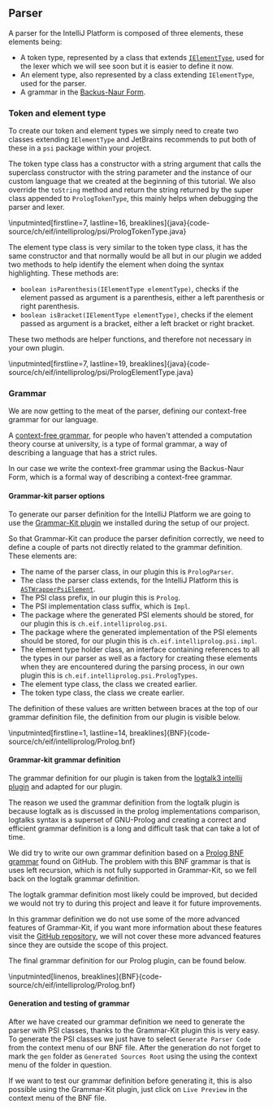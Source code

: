 ## Parser

A parser for the IntelliJ Platform is composed of three elements, these elements being:

+ A token type, represented by a class that extends [`IElementType`](https://upsource.jetbrains.com/idea-ce/file/idea-ce-5a00c10a69088737a364efbc82a082207a598b45/platform/core-api/src/com/intellij/psi/tree/IElementType.java), used for the lexer which we will see soon but
  it is easier to define it now.
+ An element type, also represented by a class extending `IElementType`, used for the parser.
+ A grammar in the [Backus-Naur Form](https://en.wikipedia.org/wiki/Backus%E2%80%93Naur_form).

### Token and element type

To create our token and element types we simply need to create two classes extending `IElementType`
and JetBrains recommends to put both of these in a `psi` package within your project.

The token type class has a constructor with a string argument that calls the superclass constructor
with the string parameter and the instance of our custom language that we created at the beginning
of this tutorial. We also override the `toString` method and return the string returned by the super
class appended to `PrologTokenType`, this mainly helps when debugging the parser and lexer.

\inputminted[firstline=7, lastline=16, breaklines]{java}{code-source/ch/eif/intelliprolog/psi/PrologTokenType.java}

The element type class is very similar to the token type class, it has the same constructor and that
normally would be all but in our plugin we added two methods to help identify the element when doing
the syntax highlighting. These methods are:

+ `boolean isParenthesis(IElementType elementType)`, checks if the element passed as argument is a
  parenthesis, either a left parenthesis or right parenthesis.
+ `boolean isBracket(IElementType elementType)`, checks if the element passed as argument is a
  bracket, either a left bracket or right bracket.

These two methods are helper functions, and therefore not necessary in your own plugin.

\inputminted[firstline=7, lastline=19, breaklines]{java}{code-source/ch/eif/intelliprolog/psi/PrologElementType.java}

### Grammar

We are now getting to the meat of the parser, defining our context-free grammar for our language.

A [context-free grammar](https://en.wikipedia.org/wiki/Context-free_grammar), for people who haven't
attended a computation theory course at university, is a type of formal grammar, a way of describing
a language that has a strict rules.

In our case we write the context-free grammar using the Backus-Naur Form, which is a formal way of
describing a context-free grammar.

#### Grammar-kit parser options

To generate our parser definition for the IntelliJ Platform we are going to use the [Grammar-Kit plugin](https://github.com/JetBrains/Grammar-Kit) we installed during the setup of our project.

So that Grammar-Kit can produce the parser definition correctly, we need to define a couple of parts
not directly related to the grammar definition. These elements are:

+ The name of the parser class, in our plugin this is `PrologParser`.
+ The class the parser class extends, for the IntelliJ Platform this is [`ASTWrapperPsiElement`](https://upsource.jetbrains.com/idea-ce/file/idea-ce-dba03e40ff8fc26feb037493ca72af40c273dfa4/platform/core-impl/src/com/intellij/extapi/psi/ASTWrapperPsiElement.java).
+ The PSI class prefix, in our plugin this is `Prolog`.
+ The PSI implementation class suffix, which is `Impl`.
+ The package where the generated PSI elements should be stored, for our plugin this is `ch.eif.intelliprolog.psi`.
+ The package where the generated implementation of the PSI elements should be stored, for our plugin
  this is `ch.eif.intelliprolog.psi.impl`.
+ The element type holder class, an interface containing references to all the types in our parser as
  well as a factory for creating these elements when they are encountered during the parsing
  process, in our own plugin this is `ch.eif.intelliprolog.psi.PrologTypes`.
+ The element type class, the class we created earlier.
+ The token type class, the class we create earlier.

The definition of these values are written between braces at the top of our grammar definition file,
the definition from our plugin is visible below.

\inputminted[firstline=1, lastline=14, breaklines]{BNF}{code-source/ch/eif/intelliprolog/Prolog.bnf}

#### Grammar-kit grammar definition

The grammar definition for our plugin is taken from the [logtalk3 intellij plugin](https://github.com/LogtalkDotOrg/logtalk3/tree/master/coding/idea) and adapted for our plugin.

The reason we used the grammar definition from the logtalk plugin is because logtalk as is discussed
in the prolog implementations comparison, logtalks syntax is a superset of GNU-Prolog and creating a
correct and efficient grammar definition is a long and difficult task that can take a lot of time.

We did try to write our own grammar definition based on a [Prolog BNF grammar](https://gist.github.com/kuoe0/6191706)
found on GitHub. The problem with this BNF grammar is that is uses left recursion, which is not fully
supported in Grammar-Kit, so we fell back on the logtalk grammar definition.

The logtalk grammar definition most likely could be improved, but decided we would not try to during
this project and leave it for future improvements.

In this grammar definition we do not use some of the more advanced features of Grammar-Kit, if you
want more information about these features visit the [GitHub repository](https://github.com/JetBrains/Grammar-Kit), we will not cover these more advanced features since they
are outside the scope of this project.

The final grammar definition for our Prolog plugin, can be found below.

\inputminted[linenos, breaklines]{BNF}{code-source/ch/eif/intelliprolog/Prolog.bnf}

#### Generation and testing of grammar

After we have created our grammar definition we need to generate the parser with PSI classes, thanks
to the Grammar-Kit plugin this is very easy. To generate the PSI classes we just have to select
`Generate Parser Code` from the context menu of our BNF file. After the generation do not forget to
mark the `gen` folder as `Generated Sources Root` using the using the context menu of the folder in
question.

If we want to test our grammar definition before generating it, this is also possible using the
Grammar-Kit plugin, just click on `Live Preview` in the context menu of the BNF file.
